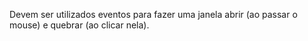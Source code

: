 Devem ser utilizados eventos para fazer uma janela abrir (ao passar o mouse) e quebrar (ao clicar nela).
